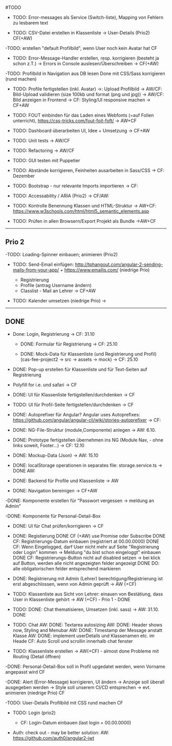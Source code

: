 #TODO
- TODO: Error-messages als Service (Switch-liste), Mapping von Fehlern zu lesbarem text


- TODO: CSV-Datei erstellen in Klassenliste -> User-Details
(Prio2)
CF(+AW)

-TODO: erstellen "default Profilbild", wenn User noch kein Avatar hat
CF

 - TODO: Error-Message-Handler erstellen, resp. korrigieren (besteht ja schon z.T.)
 -> Errors in Console auslesen/Überschreiben
 -> CF(+AW)
  
-TODO: Profilbild in Navigation aus DB lesen
  Done mit CSS/Sass korrigieren (rund machen)

- TODO: Profile fertigstellen (inkl. Avatar)
  ->: Upload Profilbild
    -> AW/CF: Bild-Upload validieren (size 100kb und format (png und jpg))
    -> AW/CF: Bild anzeigen in Frontend
    -> CF: Styling/UI responsive machen 
    -> CF+AW

- TODO: FOUT einbinden für das Laden eines Webfonts (=auf Folien unterricht), https://css-tricks.com/fout-foit-foft/
-> AW+CF 

- TODO: Dashboard überarbeiten UI, Idee + Umsetzung
-> CF+AW

- TODO: Unit tests
-> AW/CF

- TODO: Refactoring
-> AW/CF

- TODO: GUI testen mit Puppetier

- TODO: Abstände korrigieren, Feinheiten ausarbeiten in Sass/CSS
-> CF: Dezember

- TODO: Bootstrap - nur relevante Imports importieren
-> CF: 

- TODO: Accessability / ARIA 
(Prio2)
-> CF/AW:

- TODO: Kontrolle Benennung Klassen und HTML-Struktur
-> AW+CF:
https://www.w3schools.com/html/html5_semantic_elements.asp

 - TODO: Prüfen in allen Browsern/Export Projekt als Bundle
 ->AW+CF


--------------------------------------------------------------------------------
Prio 2
-------------------------------------------------------------------------------

  
-TODO: Loading-Spinner einbauen; animieren (Prio2)

- TODO: Send-Email einfügen: http://tphangout.com/angular-2-sending-mails-from-your-app/ + https://www.emailjs.com/
(niedrige Prio)
  - Registrierung
  - Profile (antrag Username ändern)
  - Classlist - Mail an Lehrer
  -> CF+AW

- TODO: Kalender umsetzen (niedrige Prio)
-> 
 
--------------------------------------------------------------------------------
DONE
-------------------------------------------------------------------------------

- Done: Login, Registrierung
-> CF: 31.10
  - DONE: Formular für Registrierung
  -> CF: 25.10
  
  - DONE: Mock-Data für Klassenliste (und Registrierung und Profil)
  (cas-fee-project2 -> src -> assets -> mock)
    -> CF: 25.10
 
 - DONE: Pop-up erstellen für Klassenliste und für Text-Seiten auf Registrierung
  - Polyfill for i.e. und safari
 -> CF
 
 - DONE: UI für Klassenliste fertigstellen/durchdenken
  -> CF
  
 - TODO: UI für Profil-Seite fertigstellen/durchdenken
  -> CF
  
- DONE: Autoprefixer für Angular?
  Angular uses Autoprefixes: https://github.com/angular/angular-cli/wiki/stories-autoprefixer
-> CF:

- DONE: NG-File-Struktur (module,Componente) anlegen
-> AW: 6.10.

- DONE: Prototype fertigstellen übernehmen ins NG (Module Nav, - ohne links soweit, Footer...)
-> CF: 12.10

- DONE: Mockup-Data (Json)
-> AW: 15.10

- DONE: localStorage operationen in separates file: storage.service.ts
-> DONE AW:

- DONE: Backend für Profile und Klassenliste
-> AW

- DONE: Navigation bereinigen
-> CF+AW

-DONE: Komponente erstellen für "Passwort vergessen -> meldung an Admin"

-DONE: Komponente für Personal-Detail-Box

- DONE: UI für Chat prüfen/korrigieren
-> CF

- DONE: Registierung
    DONE CF (+AW) use Promise oder Subscribe
    DONE CF: Registrierungs-Datum einbauen (registriert at 00.00.0000)
    DONE CF: Wenn Eingelogged, darf User nicht mehr auf Seite "Registrierung oder Login" kommen -> Meldung "du bist schon eingeloggt" einbauen
    DONE CF: Registrierungs-Button nicht auf disabled setzen -> bei klick auf Button, werden alle nicht angezeigten felder angezeigt
    DONE DO: alle obligatorischen felder entsprechend markieren

- DONE: Registrierung mit Admin (Lehrer) berechtigung/Registrierung ist erst abgeschlossen, wenn von Admin geprüft
-> AW (+CF)


- TODO: Klassenliste aus Sicht von Lehrer: einauen von Bestätiung, dass User in Klassenliste gehört
-> AW (+CF) - Prio 1 - DONE

 - TODO: DONE: Chat thematisieren, Umsetzen (inkl. sass)
 -> AW: 31.10. DONE
 
 - TODO:  Chat
     AW: DONE: Textarea autosizing
     AW: DONE: Header shows now, Styling and Menubar
     AW: DONE: Timestamp der Message anstatt Klasse
     AW: DONE: implement userDetails und Klassenamen  etc. im Heade
     CF: Auto Scroll und scrollin innerhalb chat fenster 

- TODO: Klassenliste erstellen
-> AW(+CF) - almost done
  Probleme mit Routing (Detail öffnen)

-DONE: Personal-Detail-Box soll in Profil upgedatet werden, wenn Vorname angepasst wird
CF

-DONE: Alert (Error-Message) korrigieren, UI ändern
  -> Anzeige soll überall ausgegeben werden
  -> Style soll unserem CI/CD entsprechen
  -> evt. animieren (niedrige Prio)
  CF

-TODO: User-Details Profilbild mit CSS rund machen
CF

- TODO: Login
(prio2)
    - CF: Login-Datum einbauen (last login = 00.00.0000)

- Auth: check out - may be better solution:
    AW: https://github.com/auth0/angular2-jwt 
